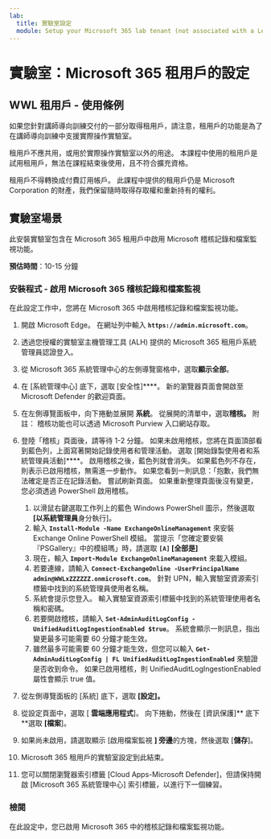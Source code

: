 ```yaml
---
lab:
  title: 實驗室設定
  module: Setup your Microsoft 365 lab tenant (not associated with a Learn module)
---
```


# 實驗室：Microsoft 365 租用戶的設定

## WWL 租用戶 - 使用條例
如果您針對講師導向訓練交付的一部分取得租用戶，請注意，租用戶的功能是為了在講師導向訓練中支援實際操作實驗室。

租用戶不應共用，或用於實際操作實驗室以外的用途。 本課程中使用的租用戶是試用租用戶，無法在課程結束後使用，且不符合擴充資格。

租用戶不得轉換成付費訂用帳戶。 此課程中提供的租用戶仍是 Microsoft Corporation 的財產，我們保留隨時取得存取權和重新持有的權利。

## 實驗室場景

此安裝實驗室包含在 Microsoft 365 租用戶中啟用 Microsoft 稽核記錄和檔案監視功能。

**預估時間**：10-15 分鐘

### 安裝程式 - 啟用 Microsoft 365 稽核記錄和檔案監視

在此設定工作中，您將在 Microsoft 365 中啟用稽核記錄和檔案監視功能。  

1. 開啟 Microsoft Edge。 在網址列中輸入 **`https://admin.microsoft.com`**。

1. 透過您授權的實驗室主機管理工具 (ALH) 提供的 Microsoft 365 租用戶系統管理員認證登入。

1. 從 Microsoft 365 系統管理中心的左側導覽窗格中，選取**顯示全部**。

1. 在 [系統管理中心] 底下，選取 [安全性]****。  新的瀏覽器頁面會開啟至 Microsoft Defender 的歡迎頁面。

1. 在左側導覽面板中，向下捲動並展開 **系統**。  從展開的清單中，選取**稽核。**  附註： 稽核功能也可以透過 Microsoft Purview 入口網站存取。

1. 登陸「稽核」頁面後，請等待 1-2 分鐘。  如果未啟用稽核，您將在頁面頂部看到藍色列，上面寫著開始記錄使用者和管理活動。  選取 [開始錄製使用者和系統管理員活動]****。  啟用稽核之後，藍色列就會消失。  如果藍色列不存在，則表示已啟用稽核，無需進一步動作。  如果您看到一則訊息：「抱歉，我們無法確定是否正在記錄活動。 嘗試刷新頁面。 如果重新整理頁面後沒有變更，您必須透過 PowerShell 啟用稽核。
    1. 以滑鼠右鍵選取工作列上的藍色 Windows PowerShell 圖示，然後選取 **[以系統管理員**身分執行]。
    1. 輸入 **`Install-Module -Name ExchangeOnlineManagement`** 來安裝 Exchange Online PowerShell 模組。  當提示「您確定要安裝『PSGallery』中的模組嗎」時，請選取 **`[A]` [全部是]**
    1. 現在，輸入 **`Import-Module ExchangeOnlineManagement`** 來載入模組。
    1. 若要連線，請輸入 **`Connect-ExchangeOnline -UserPrincipalName admin@WWLxZZZZZZ.onmicrosoft.com`**。  針對 UPN，輸入實驗室資源索引標籤中找到的系統管理員使用者名稱。
    1. 系統會提示您登入。  輸入實驗室資源索引標籤中找到的系統管理使用者名稱和密碼。
    1. 若要開啟稽核，請輸入 **`Set-AdminAuditLogConfig -UnifiedAuditLogIngestionEnabled $true`**。 系統會顯示一則訊息，指出變更最多可能需要 60 分鐘才能生效。
    1. 雖然最多可能需要 60 分鐘才能生效，但您可以輸入 **`Get-AdminAuditLogConfig | FL UnifiedAuditLogIngestionEnabled`** 來驗證是否收到命令。  如果已啟用稽核，則 UnifiedAuditLogIngestionEnabled 屬性會顯示 true 值。

1. 從左側導覽面板的 [系統] 底下，選取 **[設定]。**

1. 從設定頁面中，選取 [ **雲端應用程式**]。   向下捲動，然後在 [資訊保護]** 底下**選取 **[檔案**]。

1. 如果尚未啟用，請選取顯示 [啟用檔案監視 **] 旁邊**的方塊，然後選取 [**儲存**]。  

1. Microsoft 365 租用戶的實驗室設定到此結束。
1. 您可以關閉瀏覽器索引標籤 [Cloud Apps-Microsoft Defender]，但請保持開啟 [Microsoft 365 系統管理中心] 索引標籤，以進行下一個練習。

### 檢閱

在此設定中，您已啟用 Microsoft 365 中的稽核記錄和檔案監視功能。
